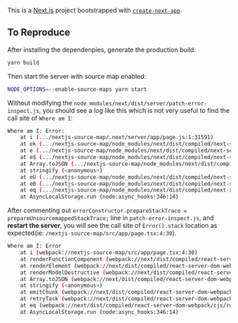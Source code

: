This is a [Next.js](https://nextjs.org) project bootstrapped with [`create-next-app`](https://nextjs.org/docs/app/api-reference/cli/create-next-app).

## To Reproduce

After installing the dependenpies, generate the production build:

```bash
yarn build
```

Then start the server with source map enabled:
```bash
NODE_OPTIONS=--enable-source-maps yarn start
```

Without modifying the `node_modules/next/dist/server/patch-error-inspect.js`, you should see a log like this which is not very useful to find the call site of `Where am I`:
```bash
Where am I: Error: 
    at i (.../nextjs-source-map/.next/server/app/page.js:1:31591)
    at ek (.../nextjs-source-map/node_modules/next/dist/compiled/next-server/app-page.runtime.prod.js:84:13368)
    at e (.../nextjs-source-map/node_modules/next/dist/compiled/next-server/app-page.runtime.prod.js:84:17266)
    at e$ (.../nextjs-source-map/node_modules/next/dist/compiled/next-server/app-page.runtime.prod.js:84:17728)
    at Array.toJSON (.../nextjs-source-map/node_modules/next/dist/compiled/next-server/app-page.runtime.prod.js:84:14874)
    at stringify (<anonymous>)
    at eU (.../nextjs-source-map/node_modules/next/dist/compiled/next-server/app-page.runtime.prod.js:84:26231)
    at eB (.../nextjs-source-map/node_modules/next/dist/compiled/next-server/app-page.runtime.prod.js:84:26461)
    at eq (.../nextjs-source-map/node_modules/next/dist/compiled/next-server/app-page.runtime.prod.js:84:27015)
    at AsyncLocalStorage.run (node:async_hooks:346:14)
```

After commenting out `errorConstructor.prepareStackTrace = prepareUnsourcemappedStackTrace;` line in `patch-error-inspect.js`, and **restart the  server**, you will see the call site of `Error().stack` location as expected(ie: `/nextjs-source-map/src/app/page.tsx:4:30`).
```bash
Where am I: Error
    at i (webpack://nextjs-source-map/src/app/page.tsx:4:30)
    at renderFunctionComponent (webpack://next/dist/compiled/react-server-dom-webpack/cjs/react-server-dom-webpack-server.edge.production.js:1006:15)
    at renderElement (webpack://next/dist/compiled/react-server-dom-webpack/cjs/react-server-dom-webpack-server.edge.production.js:1082:12)
    at renderModelDestructive (webpack://next/dist/compiled/react-server-dom-webpack/cjs/react-server-dom-webpack-server.edge.production.js:1121:1)
    at Array.toJSON (webpack://next/dist/compiled/react-server-dom-webpack/cjs/react-server-dom-webpack-server.edge.production.js:1156:40)
    at stringify (<anonymous>)
    at emitChunk (webpack://next/dist/compiled/react-server-dom-webpack/cjs/react-server-dom-webpack-server.edge.production.js:1734:43)
    at retryTask (webpack://next/dist/compiled/react-server-dom-webpack/cjs/react-server-dom-webpack-server.edge.production.js:1755:11)
    at eq (webpack://next/dist/compiled/react-server-dom-webpack/cjs/react-server-dom-webpack-server.edge.production.js:1803:7)
    at AsyncLocalStorage.run (node:async_hooks:346:14)
```